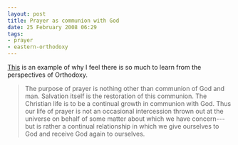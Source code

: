 ```yaml
---
layout: post
title: Prayer as communion with God
date: 25 February 2008 06:29
tags:
- prayer
- eastern-orthodoxy
---
```

[This](http://fatherstephen.wordpress.com/2008/02/24/the-warfare-of-prayer/) is an example of why I feel there is so much to learn from the perspectives of Orthodoxy.

<blockquote>
The purpose of prayer is nothing other than communion of God and man. Salvation itself is the restoration of this communion. The Christian life is to be a continual growth in communion with God. Thus our life of prayer is not an occasional intercession thrown out at the universe on behalf of some matter about which we have concern---but is rather a continual relationship in which we give ourselves to God and receive God again to ourselves.
</blockquote>
